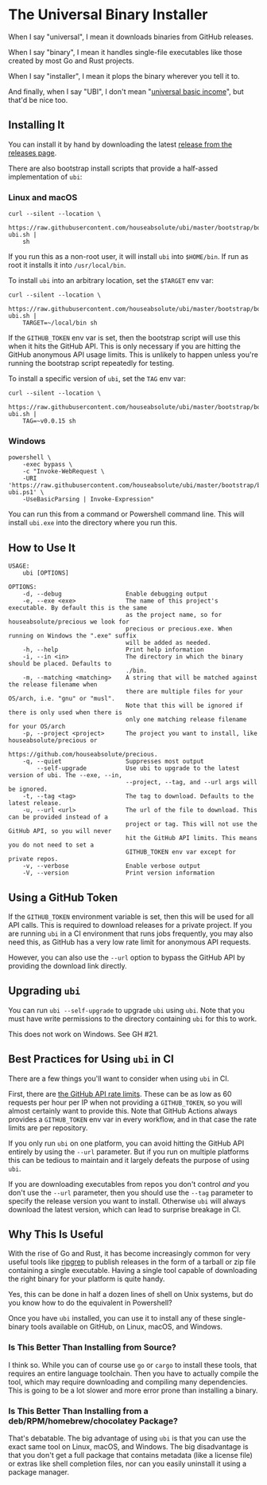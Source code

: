 # The Universal Binary Installer

When I say "universal", I mean it downloads binaries from GitHub releases.

When I say "binary", I mean it handles single-file executables like those
created by most Go and Rust projects.

When I say "installer", I mean it plops the binary wherever you tell it to.

And finally, when I say "UBI", I don't mean "[universal basic
income](https://en.wikipedia.org/wiki/Universal_basic_income)", but that'd be
nice too.

## Installing It

You can install it by hand by downloading the latest [release from the
releases page](https://github.com/houseabsolute/ubi/releases).

There are also bootstrap install scripts that provide a half-assed
implementation of `ubi`:

### Linux and macOS

```
curl --silent --location \
    https://raw.githubusercontent.com/houseabsolute/ubi/master/bootstrap/bootstrap-ubi.sh |
    sh
```

If you run this as a non-root user, it will install `ubi` into `$HOME/bin`. If
run as root it installs it into `/usr/local/bin`.

To install `ubi` into an arbitrary location, set the `$TARGET` env var:

```
curl --silent --location \
    https://raw.githubusercontent.com/houseabsolute/ubi/master/bootstrap/bootstrap-ubi.sh |
    TARGET=~/local/bin sh
```

If the `GITHUB_TOKEN` env var is set, then the bootstrap script will use this
when it hits the GitHub API. This is only necessary if you are hitting the
GitHub anonymous API usage limits. This is unlikely to happen unless you're
running the bootstrap script repeatedly for testing.

To install a specific version of `ubi`, set the `TAG` env var:

```
curl --silent --location \
    https://raw.githubusercontent.com/houseabsolute/ubi/master/bootstrap/bootstrap-ubi.sh |
    TAG=~v0.0.15 sh
```

### Windows

```
powershell \
    -exec bypass \
    -c "Invoke-WebRequest \
    -URI 'https://raw.githubusercontent.com/houseabsolute/ubi/master/bootstrap/bootstrap-ubi.ps1' \
    -UseBasicParsing | Invoke-Expression"
```

You can run this from a command or Powershell command line. This will install
`ubi.exe` into the directory where you run this.

## How to Use It

```
USAGE:
    ubi [OPTIONS]

OPTIONS:
    -d, --debug                  Enable debugging output
    -e, --exe <exe>              The name of this project's executable. By default this is the same
                                 as the project name, so for houseabsolute/precious we look for
                                 precious or precious.exe. When running on Windows the ".exe" suffix
                                 will be added as needed.
    -h, --help                   Print help information
    -i, --in <in>                The directory in which the binary should be placed. Defaults to
                                 ./bin.
    -m, --matching <matching>    A string that will be matched against the release filename when
                                 there are multiple files for your OS/arch, i.e. "gnu" or "musl".
                                 Note that this will be ignored if there is only used when there is
                                 only one matching release filename for your OS/arch
    -p, --project <project>      The project you want to install, like houseabsolute/precious or
                                 https://github.com/houseabsolute/precious.
    -q, --quiet                  Suppresses most output
        --self-upgrade           Use ubi to upgrade to the latest version of ubi. The --exe, --in,
                                 --project, --tag, and --url args will be ignored.
    -t, --tag <tag>              The tag to download. Defaults to the latest release.
    -u, --url <url>              The url of the file to download. This can be provided instead of a
                                 project or tag. This will not use the GitHub API, so you will never
                                 hit the GitHub API limits. This means you do not need to set a
                                 GITHUB_TOKEN env var except for private repos.
    -v, --verbose                Enable verbose output
    -V, --version                Print version information
```

## Using a GitHub Token

If the `GITHUB_TOKEN` environment variable is set, then this will be used for
all API calls. This is required to download releases for a private project. If
you are running `ubi` in a CI environment that runs jobs frequently, you may
also need this, as GitHub has a very low rate limit for anonymous API
requests.

However, you can also use the `--url` option to bypass the GitHub API by
providing the download link directly.

## Upgrading `ubi`

You can run `ubi --self-upgrade` to upgrade `ubi` using `ubi`. Note that you
must have write permissions to the directory containing `ubi` for this to
work.

This does not work on Windows. See GH #21.

## Best Practices for Using `ubi` in CI

There are a few things you'll want to consider when using `ubi` in CI.

First, there are [the GitHub API rate
limits](https://docs.github.com/en/rest/overview/resources-in-the-rest-api#rate-limiting). These
can be as low as 60 requests per hour per IP when not providing a
`GITHUB_TOKEN`, so you will almost certainly want to provide this. Note that
GitHub Actions always provides a `GITHUB_TOKEN` env var in every workflow, and
in that case the rate limits are per repository.

If you only run `ubi` on one platform, you can avoid hitting the GitHub API
entirely by using the `--url` parameter. But if you run on multiple platforms
this can be tedious to maintain and it largely defeats the purpose of using
`ubi`.

If you are downloading executables from repos you don't control _and_ you
don't use the `--url` parameter, then you should use the `--tag` parameter to
specify the release version you want to install. Otherwise `ubi` will always
download the latest version, which can lead to surprise breakage in CI.

## Why This Is Useful

With the rise of Go and Rust, it has become increasingly common for very
useful tools like [ripgrep](https://github.com/BurntSushi/ripgrep) to publish
releases in the form of a tarball or zip file containing a single
executable. Having a single tool capable of downloading the right binary for
your platform is quite handy.

Yes, this can be done in half a dozen lines of shell on Unix systems, but do
you know how to do the equivalent in Powershell?

Once you have `ubi` installed, you can use it to install any of these
single-binary tools available on GitHub, on Linux, macOS, and Windows.

### Is This Better Than Installing from Source?

I think so. While you can of course use `go` or `cargo` to install these
tools, that requires an entire language toolchain. Then you have to actually
compile the tool, which may require downloading and compiling many
dependencies. This is going to be a lot slower and more error prone than
installing a binary.

### Is This Better Than Installing from a deb/RPM/homebrew/chocolatey Package?

That's debatable. The big advantage of using `ubi` is that you can use the
exact same tool on Linux, macOS, and Windows. The big disadvantage is that you
don't get a full package that contains metadata (like a license file) or
extras like shell completion files, nor can you easily uninstall it using a
package manager.
